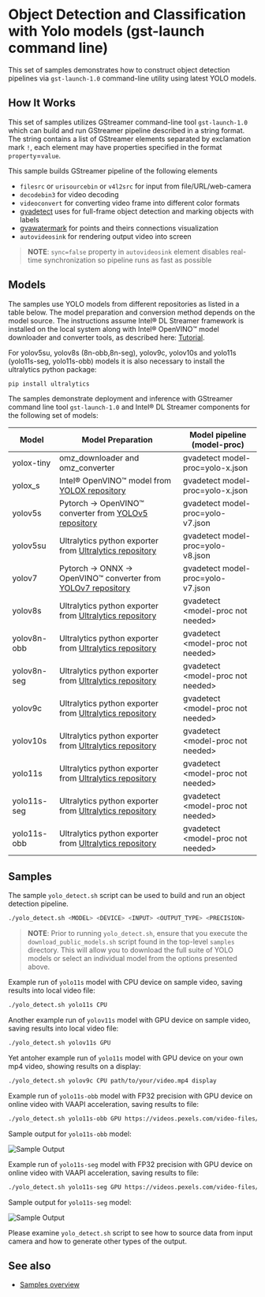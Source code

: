 # Object Detection and Classification with Yolo models (gst-launch command line)

This set of samples demonstrates how to construct object detection pipelines via `gst-launch-1.0` command-line utility using latest YOLO models.

## How It Works
This set of samples utilizes GStreamer command-line tool `gst-launch-1.0` which can build and run GStreamer pipeline described in a string format.
The string contains a list of GStreamer elements separated by exclamation mark `!`, each element may have properties specified in the format `property`=`value`.

This sample builds GStreamer pipeline of the following elements
* `filesrc` or `urisourcebin` or `v4l2src` for input from file/URL/web-camera
* `decodebin3` for video decoding
* `videoconvert` for converting video frame into different color formats
* [gvadetect](../../../../docs/source/elements/gvadetect.md) uses for full-frame object detection and marking objects with labels
* [gvawatermark](../../../../docs/source/elements/gvawatermark.md) for points and theirs connections visualization
* `autovideosink` for rendering output video into screen
> **NOTE**: `sync=false` property in `autovideosink` element disables real-time synchronization so pipeline runs as fast as possible

## Models

The samples use YOLO models from different repositories as listed in a table below. The model preparation and conversion method depends on the model source.
The instructions assume Intel® DL Streamer framework is installed on the local system along with Intel® OpenVINO™ model downloader and converter tools,
as described here: [Tutorial](../../../../docs/source/get_started/tutorial.md#setup).

For yolov5su, yolov8s (8n-obb,8n-seg), yolov9c, yolov10s and yolo11s (yolo11s-seg, yolo11s-obb) models it is also necessary to install the ultralytics python package:

```sh
pip install ultralytics
```
The samples demonstrate deployment and inference with GStreamer command line tool `gst-launch-1.0` and Intel® DL Streamer components for the following set of models:

| Model        | Model Preparation                                                                                         | Model pipeline (model-proc)       |
| ------------ | --------------------------------------------------------------------------------------------------------- | ----------------------------------|
| yolox-tiny   | omz_downloader and omz_converter                                                                          | gvadetect model-proc=yolo-x.json  |
| yolox_s      | Intel® OpenVINO™ model from [YOLOX repository](https://github.com/Megvii-BaseDetection/YOLOX)             | gvadetect model-proc=yolo-x.json  |
| yolov5s      | Pytorch -> OpenVINO™ converter from [YOLOv5 repository](https://github.com/ultralytics/yolov5)            | gvadetect model-proc=yolo-v7.json |
| yolov5su     | Ultralytics python exporter from [Ultralytics repository](https://github.com/ultralytics)                 | gvadetect model-proc=yolo-v8.json |
| yolov7       | Pytorch -> ONNX -> OpenVINO™ converter from [YOLOv7 repository](https://github.com/WongKinYiu/yolov7.git) | gvadetect model-proc=yolo-v7.json |
| yolov8s      | Ultralytics python exporter from [Ultralytics repository](https://github.com/ultralytics)                 | gvadetect \<model-proc not needed\> |
| yolov8n-obb  | Ultralytics python exporter from [Ultralytics repository](https://github.com/ultralytics)                 | gvadetect \<model-proc not needed\> |
| yolov8n-seg  | Ultralytics python exporter from [Ultralytics repository](https://github.com/ultralytics)                 | gvadetect \<model-proc not needed\> |
| yolov9c      | Ultralytics python exporter from [Ultralytics repository](https://github.com/ultralytics)                 | gvadetect \<model-proc not needed\> |
| yolov10s     | Ultralytics python exporter from [Ultralytics repository](https://github.com/ultralytics)                 | gvadetect \<model-proc not needed\> |
| yolo11s      | Ultralytics python exporter from [Ultralytics repository](https://github.com/ultralytics)                 | gvadetect \<model-proc not needed\> |
| yolo11s-seg  | Ultralytics python exporter from [Ultralytics repository](https://github.com/ultralytics)                 | gvadetect \<model-proc not needed\> |
| yolo11s-obb  | Ultralytics python exporter from [Ultralytics repository](https://github.com/ultralytics)                 | gvadetect \<model-proc not needed\> |

## Samples


The sample `yolo_detect.sh` script can be used to build and run an object detection pipeline.

```sh
./yolo_detect.sh <MODEL> <DEVICE> <INPUT> <OUTPUT_TYPE> <PRECISION>
```
> **NOTE**: Prior to running `yolo_detect.sh`, ensure that you execute the `download_public_models.sh` script found in the top-level `samples` directory. This will allow you to download the full suite of YOLO models or select an individual model from the options presented above.


Example run of `yolo11s` model with CPU device on sample video, saving results into local video file:

```sh
./yolo_detect.sh yolo11s CPU
```

Another example run of `yolov11s` model with GPU device on sample video, saving results into local video file:

```sh
./yolo_detect.sh yolov11s GPU
```

Yet antoher example run of `yolo11s` model with GPU device on your own mp4 video, showing results on a display:

```sh
./yolo_detect.sh yolov9c CPU path/to/your/video.mp4 display
```

Example run of `yolo11s-obb` model with FP32 precision with GPU device on online video with VAAPI acceleration, saving results to file:

```sh
./yolo_detect.sh yolo11s-obb GPU https://videos.pexels.com/video-files/3150382/3150382-sd_640_338_25fps.mp4 file va FP32
```

Sample output for `yolo11s-obb` model:

![Sample Output](yolo11s-obb_sample_output.jpeg)

Example run of `yolo11s-seg` model with FP32 precision with GPU device on online video with VAAPI acceleration, saving results to file:

```sh
./yolo_detect.sh yolo11s-seg GPU https://videos.pexels.com/video-files/1192116/1192116-sd_640_360_30fps.mp4 file va FP32
```

Sample output for `yolo11s-seg` model:

![Sample Output](yolo11s-seg_sample_output.jpeg)

Please examine `yolo_detect.sh` script to see how to source data from input camera and how to generate other types of the output.

## See also

* [Samples overview](../../README.md)
